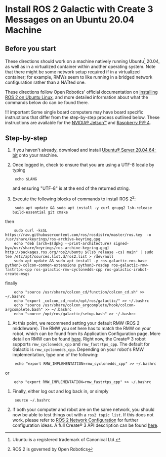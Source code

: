 # Install ROS 2 Galactic with Create 3 Messages on an Ubuntu 20.04 Machine

## Before you start
These directions should work on a machine natively running Ubuntu[^1] 20.04, as well as in a virtualized container within another operating system.
Note that there might be some network setup required if in a virtualized container; for example, RMWs seem to like running in a bridged network configuration rather than a NATted one.

These directions follow Open Robotics' official documentation on [Installing ROS 2 on Ubuntu Linux](https://docs.ros.org/en/galactic/Installation/Ubuntu-Install-Debians.html), and more detailed information about what the commands below do can be found there.

!!! important
    Some single board computers may have board specific instructions that differ from the step-by-step process outlined below. 
    These instructions are available for the [NVIDIA® Jetson™](../setup/jetson) and [Raspberry Pi® 4](../setup/pi4galactic).

## Step-by-step

1. If you haven't already, download and install [Ubuntu® Server 20.04 64-bit](https://releases.ubuntu.com/20.04/ubuntu-20.04.4-live-server-amd64.iso) onto your machine.

1. Once logged in, check to ensure that you are using a UTF-8 locale by typing

        echo $LANG
   and ensuring "UTF-8" is at the end of the returned string.

1. Execute the following blocks of commands to install ROS 2[^2]:

        sudo apt update && sudo apt install -y curl gnupg2 lsb-release build-essential git cmake
then

        sudo curl -ksSL https://raw.githubusercontent.com/ros/rosdistro/master/ros.key  -o /usr/share/keyrings/ros-archive-keyring.gpg
        echo "deb [arch=$(dpkg --print-architecture) signed-by=/usr/share/keyrings/ros-archive-keyring.gpg] http://packages.ros.org/ros2/ubuntu $(lsb_release -cs) main" | sudo tee /etc/apt/sources.list.d/ros2.list > /dev/null
        sudo apt update && sudo apt install -y ros-galactic-ros-base python3-colcon-common-extensions python3-rosdep ros-galactic-rmw-fastrtps-cpp ros-galactic-rmw-cyclonedds-cpp ros-galactic-irobot-create-msgs
finally

        echo "source /usr/share/colcon_cd/function/colcon_cd.sh" >> ~/.bashrc
        echo "export _colcon_cd_root=/opt/ros/galactic/" >> ~/.bashrc
        echo "source /usr/share/colcon_argcomplete/hook/colcon-argcomplete.bash" >> ~/.bashrc
        echo "source /opt/ros/galactic/setup.bash" >> ~/.bashrc

1. At this point, we recommend setting your default RMW (ROS 2 middleware). The RMW you set here has to match the RMW on your robot, which can be found from its Application Configuration page. More detail on RMW can be found [here](../xml-config). Right now, the Create® 3 robot supports `rmw_cyclonedds_cpp` and `rmw_fastrtps_cpp`. The default for Galactic is `rmw_cyclonedds_cpp`. Depending on your robot's RMW implementation, type one of the following:

        echo "export RMW_IMPLEMENTATION=rmw_cyclonedds_cpp" >> ~/.bashrc
or

        echo "export RMW_IMPLEMENTATION=rmw_fastrtps_cpp" >> ~/.bashrc

1. Finally, either log out and log back in, or simply

        source ~/.bashrc

1. If both your computer and robot are on the same network, you should now be able to test things out with a `ros2 topic list`.
If this does not work, please refer to [ROS 2 Network Configuration](../xml-config/) for further configuration ideas.
A full Create® 3 API description can be found [here](../../api/ros2).

[^1]: Ubuntu is a registered trademark of Canonical Ltd.
[^2]: ROS 2 is governed by Open Robotics
